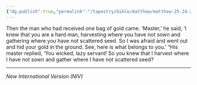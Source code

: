 ```yaml
---
{"dg-publish":true,"permalink":"/tapestry/bible/matthew/matthew-25-24-26a/","title":"Matthew 25:24-26a","tags":["bible-verse","bible-verse"],"dgHomeLink":true,"dgShowLocalGraph":true,"dgEnableSearch":true}
---
```



Then the man who had received one bag of gold came. ‘Master,’ he said, ‘I knew that you are a hard man, harvesting where you have not sown and gathering where you have not scattered seed. So I was afraid and went out and hid your gold in the ground. See, here is what belongs to you.’
“His master replied, ‘You wicked, lazy servant! So you knew that I harvest where I have not sown and gather where I have not scattered seed?

---
*New International Version (NIV)*